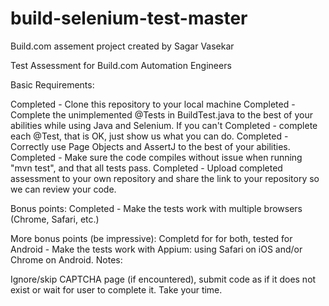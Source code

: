 # build-selenium-test-master
Build.com assement project created by Sagar Vasekar

Test Assessment for Build.com Automation Engineers

Basic Requirements:

Completed - Clone this repository to your local machine
Completed - Complete the unimplemented @Tests in BuildTest.java to the best of your abilities while using Java and Selenium. If you can't Completed - complete each @Test, that is OK, just show us what you can do.
Completed - Correctly use Page Objects and AssertJ to the best of your abilities.
Completed - Make sure the code compiles without issue when running "mvn test", and that all tests pass.
Completed - Upload completed assessment to your own repository and share the link to your repository so we can review your code.

Bonus points:
Completed - Make the tests work with multiple browsers (Chrome, Safari, etc.)

More bonus points (be impressive):
Completd for for both, tested for Android - Make the tests work with Appium: using Safari on iOS and/or Chrome on Android.
Notes:

Ignore/skip CAPTCHA page (if encountered), submit code as if it does not exist or wait for user to complete it.
Take your time.
